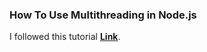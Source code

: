 ### How To Use Multithreading in Node.js
I followed this tutorial **[Link](https://www.digitalocean.com/community/tutorials/how-to-use-multithreading-in-node-js)**.